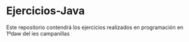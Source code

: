 # Ejercicios-Java
Este repositorio contendrá los ejercicios realizados en programación en 1ºdaw del ies campanillas
